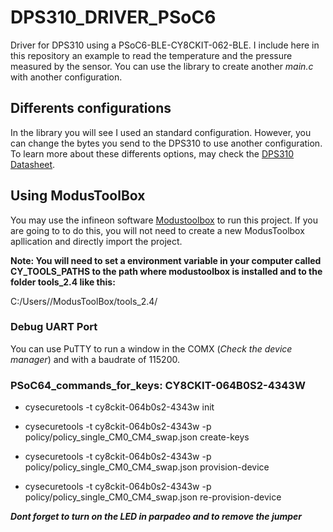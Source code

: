 # DPS310_DRIVER_PSoC6

Driver for DPS310 using a PSoC6-BLE-CY8CKIT-062-BLE. I include here in this repository an example to read the temperature and the pressure measured by the sensor. You can use the library to create another _main.c_ with another configuration. 

## Differents configurations

In the library you will see I used an standard configuration. However, you can change the bytes you send to the DPS310 to use another configuration. To learn more about these differents options, may check the [DPS310 Datasheet](https://www.infineon.com/dgdl/Infineon-DPS310-DS-v01_00-EN.pdf?fileId=5546d462576f34750157750826c42242).

## Using ModusToolBox

You may use the infineon software [Modustoolbox](https://www.infineon.com/cms/en/design-support/tools/sdk/modustoolbox-software/) to run this project. If you are going to to do this, you will not need to create a new ModusToolbox apllication and directly import the project.

**Note: You will need to set a environment variable in your computer called CY_TOOLS_PATHS to the path where modustoolbox is installed and to the folder tools_2.4 like this:**

C:/Users/<Name>/ModusToolBox/tools_2.4/


### Debug UART Port

You can use PuTTY to run a window in the COMX (_Check the device manager_) and with a baudrate of 115200.


### PSoC64_commands_for_keys: **CY8CKIT-064B0S2-4343W**

- cysecuretools -t cy8ckit-064b0s2-4343w init

- cysecuretools -t cy8ckit-064b0s2-4343w -p policy/policy_single_CM0_CM4_swap.json create-keys

- cysecuretools -t cy8ckit-064b0s2-4343w -p policy/policy_single_CM0_CM4_swap.json provision-device

- cysecuretools -t cy8ckit-064b0s2-4343w -p policy/policy_single_CM0_CM4_swap.json re-provision-device 

_**Dont forget to turn on the LED in parpadeo and to remove the jumper**_
